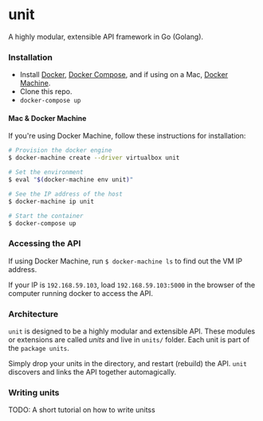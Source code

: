 # unit

A highly modular, extensible API framework in Go (Golang).

### Installation

- Install [Docker](https://docs.docker.com/installation/), [Docker Compose](https://docs.docker.com/compose/install/), and if using on a Mac, [Docker Machine](https://docs.docker.com/machine/install-machine/).
- Clone this repo.
- `docker-compose up`

#### Mac & Docker Machine

If you're using Docker Machine, follow these instructions for installation:

```bash
# Provision the docker engine
$ docker-machine create --driver virtualbox unit

# Set the environment
$ eval "$(docker-machine env unit)"

# See the IP address of the host
$ docker-machine ip unit

# Start the container
$ docker-compose up
```

### Accessing the API

If using Docker Machine, run `$ docker-machine ls` to find out the VM IP address.

If your IP is `192.168.59.103`, load `192.168.59.103:5000` in the browser of the computer running docker to access the API.

### Architecture

`unit` is designed to be a highly modular and extensible API. These modules or extensions are called *units* and live in `units/` folder. Each unit is part of the `package units`.

Simply drop your units in the directory, and restart (rebuild) the API. `unit` discovers and links the API together automagically.

### Writing units

TODO: A short tutorial on how to write unitss
